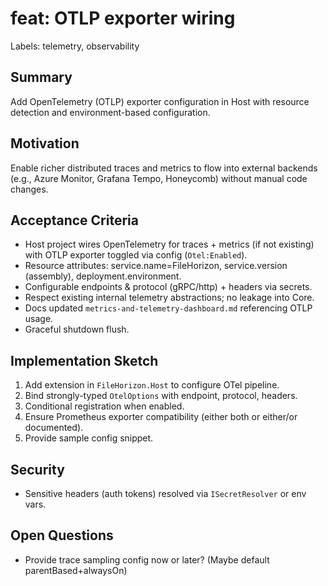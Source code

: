 # feat: OTLP exporter wiring

Labels: telemetry, observability

## Summary

Add OpenTelemetry (OTLP) exporter configuration in Host with resource detection and environment-based configuration.

## Motivation

Enable richer distributed traces and metrics to flow into external backends (e.g., Azure Monitor, Grafana Tempo, Honeycomb) without manual code changes.

## Acceptance Criteria

- Host project wires OpenTelemetry for traces + metrics (if not existing) with OTLP exporter toggled via config (`Otel:Enabled`).
- Resource attributes: service.name=FileHorizon, service.version (assembly), deployment.environment.
- Configurable endpoints & protocol (gRPC/http) + headers via secrets.
- Respect existing internal telemetry abstractions; no leakage into Core.
- Docs updated `metrics-and-telemetry-dashboard.md` referencing OTLP usage.
- Graceful shutdown flush.

## Implementation Sketch

1. Add extension in `FileHorizon.Host` to configure OTel pipeline.
2. Bind strongly-typed `OtelOptions` with endpoint, protocol, headers.
3. Conditional registration when enabled.
4. Ensure Prometheus exporter compatibility (either both or either/or documented).
5. Provide sample config snippet.

## Security

- Sensitive headers (auth tokens) resolved via `ISecretResolver` or env vars.

## Open Questions

- Provide trace sampling config now or later? (Maybe default parentBased+alwaysOn)
